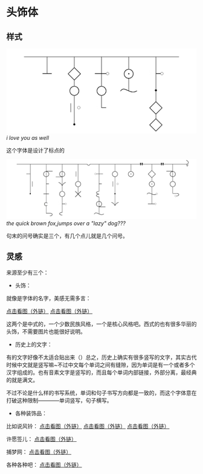 # 头饰体

## 样式

![Screenshot](img/头饰体-1.png)
*i love you as well*

这个字体是设计了标点的

![Screenshot](img/头饰体-2.png)
*the quick brown fox,jumps over a "lazy" dog???*

句末的问号确实是三个，有几个点儿就是几个问号。

## 灵感

来源至少有三个：

- 头饰：

就像是字体的名字，美感无需多言：

<a href="https://gd-hbimg.huaban.com/b3c70257769c9e91ab2b3bfce2ba82b1a31ea008208f10-Rfglvw_fw658webp" target="_blank">点击看图（外链）</a>
<a href="https://gd-hbimg.huaban.com/1343213c300815b2efe0965f9d1002f4f7eb05101ac92-JB3CFk_fw658webp" target="_blank">点击看图（外链）</a>

这两个是中式的，一个少数民族风格，一个是核心风格吧。西式的也有很多华丽的头饰，不需要图片也能很好说明。

- 历史上的文字：

有的文字好像不太适合贴出来（）总之，历史上确实有很多竖写的文字，其实古代时候中文就是竖写嘛~不过中文每个单词之间有缝隙，因为单词是有一个或者多个汉字组成的。也有音素文字是竖写的，而且每个单词内部链接，外部分离，最经典的就是满文。

不过不论是什么样的书写系统，单词和句子书写方向都是一致的，而这个字体意在打破这种限制————单词竖写，句子横写。

- 各种装饰品：

比如说风铃：
<a href="https://gd-hbimg.huaban.com/fbed0530a57559435a9f25d56f83930f1b55633b11142-md3wQ0_fw658webp" target="_blank">点击看图（外链）</a>
<a href="https://gd-hbimg.huaban.com/4caee45d7160b82e339926b74a897abb1839275757f4-1C0h3h_fw658webp" target="_blank">点击看图（外链）</a>
<a href="https://gd-hbimg.huaban.com/64f3c95341b8d1742624f5334db0f9c2f18102ac251de-LYiQNx_fw658webp" target="_blank">点击看图（外链）</a>

许愿签儿：
<a href="https://gd-hbimg.huaban.com/33f5d766b65efe6010b382fd10a3d5b9ae57351637817-ujBry1_fw658webp" target="_blank">点击看图（外链）</a>

捕梦网：
<a href="https://gd-hbimg.huaban.com/984a837c366754490d1f7442bb8065e9bbfdf13a1fa38-EImgvA_fw658webp" target="_blank">点击看图（外链）</a>

各种各种吧：
<a href="https://gd-hbimg.huaban.com/f897b0305dc7cb24d03bf15082043cf5f9d6e78812254-feDalG_fw658webp" target="_blank">点击看图（外链）</a>